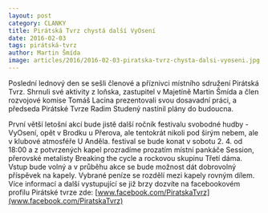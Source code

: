 ```yaml
---
layout: post
category: CLANKY
title: Pirátská Tvrz chystá další VyOsení
date: 2016-02-03
tags: pirátská-tvrz
author: Martin Šmída
image: articles/2016/2016-02-03-piratska-tvrz-chysta-dalsi-vyoseni.jpg   #751x422 pixelu
---
```

Poslední lednový den se sešli členové a příznivci místního sdružení Pirátská Tvrz. Shrnuli své aktivity z loňska, zastupitel v Majetíně Martin Šmída a člen rozvojové komise Tomáš Lacina prezentovali svou dosavadní práci, a předseda Pirátské Tvrze Radim Studený nastínil plány do budoucna. 

První větší letošní akcí bude jistě další ročník festivalu svobodné hudby - VyOsení, opět v Brodku u Přerova, ale tentokrát nikoli pod širým nebem, ale v klubové atmosféře U Anděla. festival se bude konat v sobotu 2. 4. od 18:00 a z potvrzených kapel prozradíme prozatím místní pankáče Session, přerovské metalisty Breaking the cycle a rockovou skupinu Třetí dáma. Vstup bude volný a v průběhu akce se bude možnost dát dobrovolný příspěvek na kapely. Vybrané peníze se rozdělí mezi kapely rovným dílem. Více informací a další vystupující se již brzy dozvíte na facebookovém profilu Pirátské tvrze zde: [www.facebook.com/PiratskaTvrz](www.facebook.com/PiratskaTvrz)
